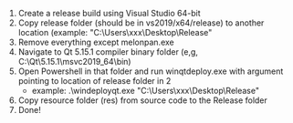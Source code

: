 1. Create a release build using Visual Studio 64-bit
2. Copy release folder (should be in vs2019/x64/release) to another location (example: "C:\Users\xxx\Desktop\Release"
3. Remove everything except melonpan.exe
5. Navigate to Qt 5.15.1 compiler binary folder (e,g, C:\Qt\5.15.1\msvc2019_64\bin)
6. Open Powershell in that folder and run winqtdeploy.exe with argument pointing to location of release folder in 2
   - example: .\windeployqt.exe "C:\Users\xxx\Desktop\Release"
7. Copy resource folder (res) from source code to the Release folder
8. Done!